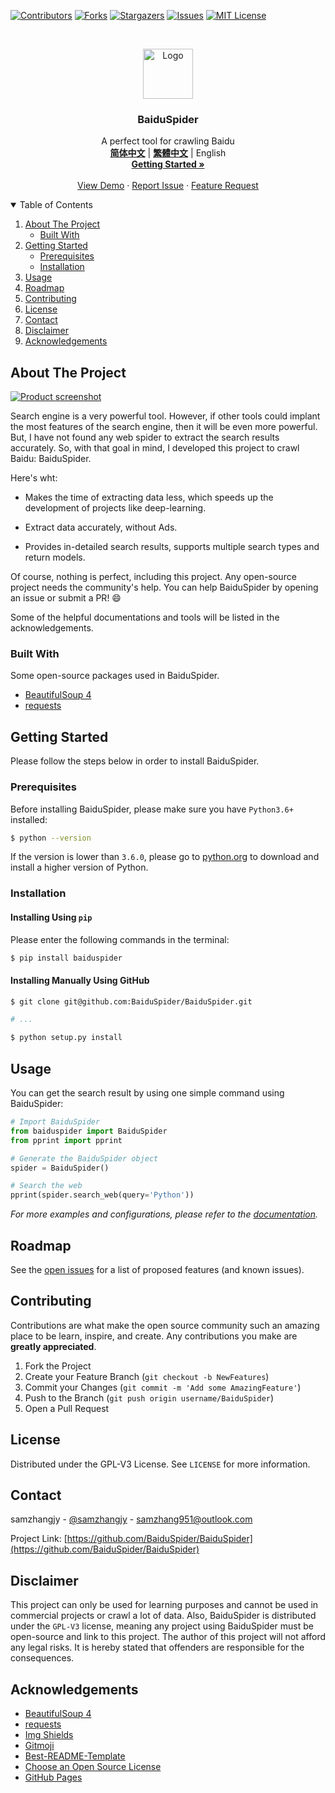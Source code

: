 <!--
*** Thanks for checking out the Best-README-Template. If you have a suggestion
*** that would make this better, please fork the repo and create a pull request
*** or simply open an issue with the tag "enhancement".
*** Thanks again! Now go create something AMAZING! :D
-->



<!-- PROJECT SHIELDS -->
<!--
*** I'm using markdown "reference style" links for readability.
*** Reference links are enclosed in brackets [ ] instead of parentheses ( ).
*** See the bottom of this document for the declaration of the reference variables
*** for contributors-url, forks-url, etc. This is an optional, concise syntax you may use.
*** https://www.markdownguide.org/basic-syntax/#reference-style-links
-->
[![Contributors][contributors-shield]][contributors-url]
[![Forks][forks-shield]][forks-url]
[![Stargazers][stars-shield]][stars-url]
[![Issues][issues-shield]][issues-url]
[![MIT License][license-shield]][license-url]



<!-- PROJECT LOGO -->
<br />
<p align="center">
  <a href="https://github.com/othneildrew/Best-README-Template">
    <img src="https://baiduspider.github.io/assets/favicon.png" alt="Logo" width="80" height="80">
  </a>

  <h3 align="center">BaiduSpider</h3>

  <p align="center">
    A perfect tool for crawling Baidu
    <br />
    <a href="https://github.com/BaiduSpider/BaiduSpider/blob/master/README.md"><strong>简体中文</strong></a>
    |
    <a href="https://github.com/BaiduSpider/BaiduSpider/blob/master/README-zh-tw.md"><strong>繁體中文</strong></a>
    |
    <span>English</span>
    <br />
    <a href="https://baiduspider.github.io/"><strong>Getting Started »</strong></a>
    <br />
    <br />
    <a href="https://baiduspider.github.io/usage/get-started/">View Demo</a>
    ·
    <a href="https://github.com/BaiduSpider/BaiduSpider/issues">Report Issue</a>
    ·
    <a href="https://github.com/BaiduSpider/BaiduSpider/issues">Feature Request</a>
  </p>
</p>



<!-- TABLE OF CONTENTS -->
<details open="open">
  <summary>Table of Contents</summary>
  <ol>
    <li>
      <a href="#about-the-project">About The Project</a>
      <ul>
        <li><a href="#built-with">Built With</a></li>
      </ul>
    </li>
    <li>
      <a href="#getting-started">Getting Started</a>
      <ul>
        <li><a href="#prerequisites">Prerequisites</a></li>
        <li><a href="#installation">Installation</a></li>
      </ul>
    </li>
    <li><a href="#usage">Usage</a></li>
    <li><a href="#roadmap">Roadmap</a></li>
    <li><a href="#contributing">Contributing</a></li>
    <li><a href="#License">License</a></li>
    <li><a href="#contact">Contact</a></li>
    <li><a href="#disclaimer">Disclaimer</a></li>
    <li><a href="#acknowledgements">Acknowledgements</a></li>
  </ol>
</details>



<!-- ABOUT THE PROJECT -->
## About The Project

[![Product screenshot][product-screenshot]](https://baiduspider.github.io)

Search engine is a very powerful tool. However, if other tools could implant the most features of the search engine, then it will be even more powerful. But, I have not found any web spider to extract the search results accurately. So, with that goal in mind, I developed this project to crawl Baidu: BaiduSpider.

Here's wht:
* Makes the time of extracting data less, which speeds up the development of projects like deep-learning.

* Extract data accurately, without Ads.

* Provides in-detailed search results, supports multiple search types and return models.

Of course, nothing is perfect, including this project. Any open-source project needs the community's help. You can help BaiduSpider by opening an issue or submit a PR! :smile:

Some of the helpful documentations and tools will be listed in the acknowledgements.

### Built With

Some open-source packages used in BaiduSpider.

* [BeautifulSoup 4](https://www.crummy.com/software/BeautifulSoup/)
* [requests](https://docs.python-requests.org/zh_CN/latest/)



<!-- GETTING STARTED -->
## Getting Started

Please follow the steps below in order to install BaiduSpider.

### Prerequisites

Before installing BaiduSpider, please make sure you have `Python3.6+` installed:

```sh
$ python --version
```

If the version is lower than `3.6.0`, please go to [python.org](https://www.python.org/downloads/) to download and install a higher version of Python.

### Installation

#### Installing Using `pip`

Please enter the following commands in the terminal:

```sh
$ pip install baiduspider
```

#### Installing Manually Using GitHub

```sh
$ git clone git@github.com:BaiduSpider/BaiduSpider.git

# ...

$ python setup.py install
```


<!-- USAGE EXAMPLES -->
## Usage

You can get the search result by using one simple command using BaiduSpider:

```python
# Import BaiduSpider
from baiduspider import BaiduSpider
from pprint import pprint

# Generate the BaiduSpider object
spider = BaiduSpider()

# Search the web
pprint(spider.search_web(query='Python'))
```

_For more examples and configurations, please refer to the [documentation](https://baiduspider.github.io)._



<!-- ROADMAP -->
## Roadmap

See the [open issues](https://github.com/BaiduSpider/BaiduSpider/issues) for a list of proposed features (and known issues).



<!-- CONTRIBUTING -->
## Contributing

Contributions are what make the open source community such an amazing place to be learn, inspire, and create. Any contributions you make are **greatly appreciated**.

1. Fork the Project
2. Create your Feature Branch (`git checkout -b NewFeatures`)
3. Commit your Changes (`git commit -m 'Add some AmazingFeature'`)
4. Push to the Branch (`git push origin username/BaiduSpider`)
5. Open a Pull Request



<!-- LICENSE -->
## License

Distributed under the GPL-V3 License. See `LICENSE` for more information.



<!-- CONTACT -->
## Contact

samzhangjy - [@samzhangjy](https://twitter.com/samzhangjy) - samzhang951@outlook.com

Project Link: [https://github.com/BaiduSpider/BaiduSpider](https://github.com/BaiduSpider/BaiduSpider)


## Disclaimer

This project can only be used for learning purposes and cannot be used in commercial projects or crawl a lot of data. Also, BaiduSpider is distributed under the `GPL-V3` license, meaning any project using BaiduSpider must be open-source and link to this project. The author of this project will not afford any legal risks. It is hereby stated that offenders are responsible for the consequences.


<!-- ACKNOWLEDGEMENTS -->
## Acknowledgements
* [BeautifulSoup 4](https://www.crummy.com/software/BeautifulSoup/)
* [requests](https://docs.python-requests.org/zh_CN/latest/)
* [Img Shields](https://shields.io)
* [Gitmoji](https://gitmoji.dev/)
* [Best-README-Template](https://github.com/othneildrew/Best-README-Template)
* [Choose an Open Source License](https://choosealicense.com)
* [GitHub Pages](https://pages.github.com)





<!-- MARKDOWN LINKS & IMAGES -->
<!-- https://www.markdownguide.org/basic-syntax/#reference-style-links -->
[contributors-shield]: https://img.shields.io/github/contributors/BaiduSpider/BaiduSpider?style=for-the-badge
[contributors-url]: https://github.com/BaiduSpider/BaiduSpider/graphs/contributors
[forks-shield]: https://img.shields.io/github/forks/BaiduSpider/BaiduSpider?style=for-the-badge
[forks-url]: https://github.com/othneildrew/Best-README-Template/network/members
[stars-shield]: https://img.shields.io/github/stars/BaiduSpider/BaiduSpider?style=for-the-badge
[stars-url]: https://github.com/othneildrew/Best-README-Template/stargazers
[issues-shield]: https://img.shields.io/github/issues/BaiduSpider/BaiduSpider?style=for-the-badge
[issues-url]: https://github.com/othneildrew/Best-README-Template/issues
[license-shield]: https://img.shields.io/github/license/BaiduSpider/BaiduSpider?style=for-the-badge
[license-url]: https://github.com/othneildrew/Best-README-Template/blob/master/LICENSE.txt
[product-screenshot]: https://i.loli.net/2021/04/22/V7gGrmTDlfR5U24.png